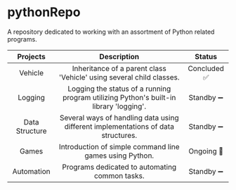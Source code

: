 # pythonRepo
A repository dedicated to working with an assortment of Python related programs.

| Projects | Description | Status |
| :---: | :---: | :---: |
| Vehicle| Inheritance of a parent class 'Vehicle' using several child classes. | Concluded   :white_check_mark: |
| Logging| Logging the status of a running program utilizing Python's built-in library 'logging'. | Standby   :heavy_minus_sign: |
| Data Structure | Several ways of handling data using different implementations of data structures. | Standby   :heavy_minus_sign: |
| Games | Introduction of simple command line games using Python. | Ongoing   :small_orange_diamond: |
| Automation | Programs dedicated to automating common tasks. | Standby :heavy_minus_sign: |

